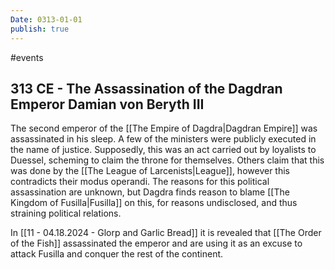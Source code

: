 ```yaml
---
Date: 0313-01-01
publish: true
---
```


#events

## 313 CE - The Assassination of the Dagdran Emperor Damian von Beryth III

The second emperor of the [[The Empire of Dagdra|Dagdran Empire]] was assassinated in his sleep. A few of the ministers were publicly executed in the name of justice. Supposedly, this was an act carried out by loyalists to Duessel, scheming to claim the throne for themselves. Others claim that this was done by the [[The League of Larcenists|League]], however this contradicts their modus operandi. The reasons for this political assassination are unknown, but Dagdra finds reason to blame [[The Kingdom of Fusilla|Fusilla]] on this, for reasons undisclosed, and thus straining political relations.

In [[11 - 04.18.2024 - Glorp and Garlic Bread]] it is revealed that [[The Order of the Fish]] assassinated the emperor and are using it as an excuse to attack Fusilla and conquer the rest of the continent.
